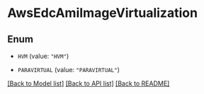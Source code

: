 # AwsEdcAmiImageVirtualization

## Enum


* `HVM` (value: `"HVM"`)

* `PARAVIRTUAL` (value: `"PARAVIRTUAL"`)


[[Back to Model list]](../README.md#documentation-for-models) [[Back to API list]](../README.md#documentation-for-api-endpoints) [[Back to README]](../README.md)


